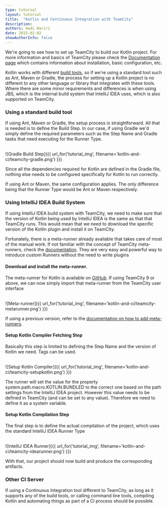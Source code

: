 ```yaml
---
type: tutorial
layout: tutorial
title:  "Kotlin and Continuous Integration with TeamCity"
description:
authors: Hadi Hariri
date: 2015-02-02
showAuthorInfo: false
---
```

We're going to see how to set up TeamCity to build our Kotlin project. For more information and basics of TeamCity please check the [Documentation page](https://www.jetbrains.com/teamcity/documentation/)
which contains information about installation, basic configuration, etc.

Kotlin works with different [build tools](build-tools.html), so if we're using a standard tool such as Ant, Maven or Gradle, the process for setting up a Kotlin
project is no different to any other language or library that integrates with these tools. Where there are some minor requirements and differences is when using JBS, which
is the internal build system that IntelliJ IDEA uses, which is also supported on TeamCity.

### Using a standard build tool
If using Ant, Maven or Gradle, the setup process is straightforward. All that is needed is to define the Build Step. In our case, if using Gradle
we'd simply define the required parameters such as the Step Name and Gradle tasks that need executing for the Runner Type.

<br/>
![Gradle Build Step]({{ url_for('tutorial_img', filename='kotlin-and-ci/teamcity-gradle.png') }})
<br/>

Since all the dependencies required for Kotlin are defined in the Gradle file, nothing else needs to be configured specifically for Kotlin to run correctly.

If using Ant or Maven, the same configuration applies. The only difference being that the Runner Type would be Ant or Maven respectively.

### Using IntelliJ IDEA Build System
If using IntelliJ IDEA build system with TeamCity, we need to make sure that the version of Kotlin being used by IntelliJ IDEA is the same as that that TeamCity
runs. This would mean that we need to download the specific version of the Kotlin plugin and install it on TeamCity.

Fortunately, there is a meta-runner already available that takes care of most of the manual work. If not familiar with the concept of TeamCity meta-runners, check the
[documentation](https://confluence.jetbrains.com/display/TCD9/Working+with+Meta-Runner). They are very easy and powerful way to introduce custom Runners without the need to
write plugins

#### Download and install the meta-runner.
The meta-runner for Kotlin is available on [GitHub](https://github.com/jonnyzzz/Kotlin.TeamCity). If using TeamCity 9 or above, we can now simply import that meta-runner
from the TeamCity user interface

<br/>
![Meta-runner]({{ url_for('tutorial_img', filename='kotlin-and-ci/teamcity-metarunner.png') }})
<br/>

If using a previous version, refer to the [documentation on how to add meta-runners](https://confluence.jetbrains.com/display/TCD9/Working+with+Meta-Runner).

#### Setup Kotlin Compiler Fetching Step
Basically this step is limited to defining the Step Name and the version of Kotlin we need. Tags can be used.

<br/>
![Setup Kotlin Compiler]({{ url_for('tutorial_img', filename='kotlin-and-ci/teamcity-setupkotlin.png') }})
<br/>

The runner will set the value for the property system.path.macro.KOTLIN.BUNDLED to the correct one based on the path settings from the IntelliJ IDEA project. However
this value needs to be defined in TeamCity (and can be set to any value). Therefore we need to define it as a system variable.

#### Setup Kotlin Compilation Step
The final step is to define the actual compilation of the project, which uses the standard IntelliJ IDEA Runner Type

<br/>
![IntelliJ IDEA Runner]({{ url_for('tutorial_img', filename='kotlin-and-ci/teamcity-idearunner.png') }})
<br/>


With that, our project should now build and produce the corresponding artifacts.

### Other CI Server
If using a Continuous Integration tool different to TeamCity, as long as it supports any of the build tools, or calling command line tools, compiling Kotlin and automating things
as part of a CI process should be possible.


